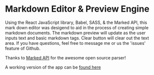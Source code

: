 # Markdown Editor & Preview Engine

Using the React JavaScript library, Babel, SASS, & the Marked API, this mark down editor was desigend to aid in the process of creating simple markdown documents. The markdown preview will update as the user inputs text and basic markdown tags. Clear button will clear out the text area. If you have questions, feel free to message me or us the 'issues' feature of Github.

Thanks to [Marked API](https://github.com/chjj/marked) for the awesome open source parser!

A working version of the app can be [found here](https://jpmcb.github.io/Markdown-Editor/)

